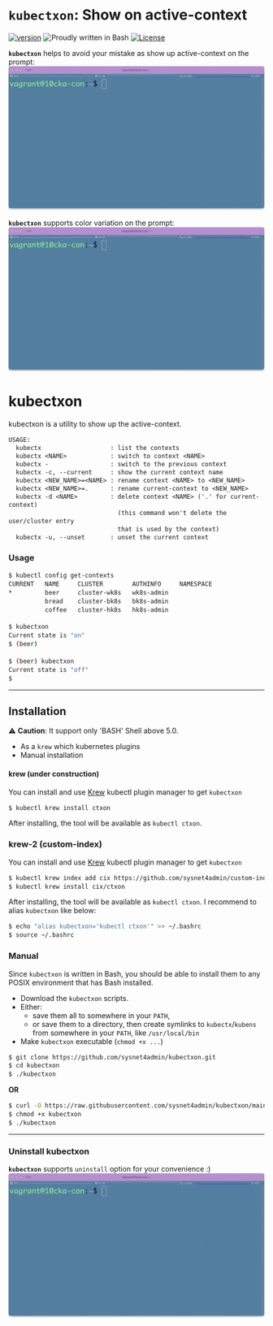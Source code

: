 # `kubectxon`: Show on active-context

[![version](https://img.shields.io/badge/version-0.0.1-yellow.svg)](https://semver.org)
![Proudly written in Bash](https://img.shields.io/badge/written%20in-bash-ff69b4.svg)
[![License](https://img.shields.io/badge/License-Apache%202.0-blue.svg)](https://opensource.org/licenses/Apache-2.0)

**`kubectxon`** helps to avoid your mistake as show up active-context on the prompt:
![kubectxon-basic-demo GIF](img/kubectxon-basic-demo.gif)

**`kubectxon`** supports color variation on the prompt:
![kubectxon-color-demo GIF](img/kubectxon-color-demo.gif)

# kubectxon

kubectxon is a utility to show up the active-context.

```
USAGE:
  kubectx                   : list the contexts
  kubectx <NAME>            : switch to context <NAME>
  kubectx -                 : switch to the previous context
  kubectx -c, --current     : show the current context name
  kubectx <NEW_NAME>=<NAME> : rename context <NAME> to <NEW_NAME>
  kubectx <NEW_NAME>=.      : rename current-context to <NEW_NAME>
  kubectx -d <NAME>         : delete context <NAME> ('.' for current-context)
                              (this command won't delete the user/cluster entry
                              that is used by the context)
  kubectx -u, --unset       : unset the current context
```

### Usage

```bash
$ kubectl config get-contexts 
CURRENT   NAME     CLUSTER        AUTHINFO     NAMESPACE
*         beer     cluster-wk8s   wk8s-admin   
          bread    cluster-bk8s   bk8s-admin   
          coffee   cluster-hk8s   hk8s-admin 

$ kubectxon
Current state is "on"
$ (beer)

$ (beer) kubectxon
Current state is "off"
$ 
```

-----

## Installation
⚠️ **Caution**: It support only 'BASH' Shell above 5.0.  
- As a `krew` which kubernetes plugins 
- Manual installation

#### krew (under construction)
You can install and use [Krew](https://github.com/kubernetes-sigs/krew/) kubectl
plugin manager to get `kubectxon` 
```bash
$ kubectl krew install ctxon 
```

After installing, the tool will be available as `kubectl ctxon`.

### krew-2 (custom-index)
You can install and use [Krew](https://github.com/kubernetes-sigs/krew/) kubectl
plugin manager to get `kubectxon` 
```bash
$ kubectl krew index add cix https://github.com/sysnet4admin/custom-index.git
$ kubectl krew install cix/ctxon
```

After installing, the tool will be available as `kubectl ctxon`.
I recommend to alias `kubectxon` like below: 

```bash
$ echo "alias kubectxon='kubectl ctxon'" >> ~/.bashrc
$ source ~/.bashrc
```


### Manual

Since `kubectxon` is written in Bash, you should be able to install
them to any POSIX environment that has Bash installed.

- Download the `kubectxon` scripts.
- Either:
  - save them all to somewhere in your `PATH`,
  - or save them to a directory, then create symlinks to `kubectx`/`kubens` from
    somewhere in your `PATH`, like `/usr/local/bin`
- Make `kubectxon` executable (`chmod +x ...`)
```bash
$ git clone https://github.com/sysnet4admin/kubectxon.git
$ cd kubectxon
$ ./kubectxon
```

**OR**

```bash
$ curl -O https://raw.githubusercontent.com/sysnet4admin/kubectxon/main/kubectxon
$ chmod +x kubectxon
$ ./kubectxon
```

-----

### Uninstall kubectxon 
**`kubectxon`** supports `uninstall` option for your convenience :) 
![kubectxon-uninstall-demo GIF](img/kubectxon-uninstall-demo.gif)

